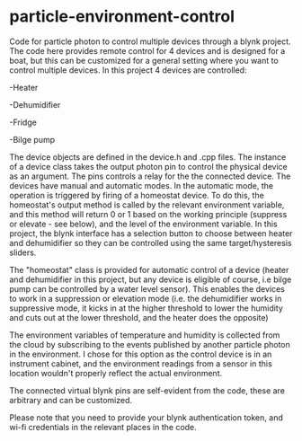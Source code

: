 # particle-environment-control

Code for particle photon to control multiple devices through a blynk project. The code here provides remote control for 4 devices and is designed for a boat, but this can be customized for a general setting where you want to control multiple devices. In this project 4 devices are controlled:

-Heater

-Dehumidifier

-Fridge 

-Bilge pump

The device objects are defined in the device.h and .cpp files. The instance of a device class takes the output photon pin to control the physical device as an argument. The pins controls a relay for the the connected device. The devices have manual and automatic modes. In the automatic mode, the operation is triggered by firing of a homeostat device. To do this, the homeostat's output method is called by the relevant environment variable, and this method will return 0 or 1 based on the working principle (suppress or elevate - see below), and the level of the environment variable. In this project, the blynk interface has a selection button to choose between heater and dehumidifier so they can be controlled using the same target/hysteresis sliders. 

The "homeostat" class is provided for automatic control of a device (heater and dehumidifier in this project, but any device is eligible of course, i.e bilge pump can be controlled by a water level sensor). This enables the devices to work in a suppression or elevation mode (i.e. the dehumidifier works in suppressive mode, it kicks in at the higher threshold to lower the humidity and cuts out at the lower threshold, and the heater does the opposite) 

The environment variables of temperature and humidity is collected from the cloud by subscribing to the events published by another particle photon in the environment. I chose for this option as the control device is in an instrument cabinet, and the environment readings from a sensor in this location wouldn't properly reflect the actual environment. 

The connected virtual blynk pins are self-evident from the code, these are arbitrary and can be customized.

Please note that you need to provide your blynk authentication token, and wi-fi credentials in the relevant places in the code.
